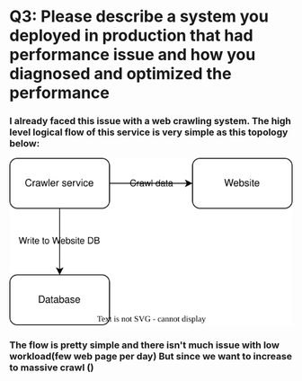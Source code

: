 # Q3: Please describe a system you deployed in production that had performance issue and how you diagnosed and optimized the performance

### I already faced this issue with a web crawling system. The high level logical flow of this service is very simple as this topology below:

![High level](img/Crawling_system.svg)

### The flow is pretty simple and there isn't much issue with low workload(few web page per day) But since we want to increase to massive crawl ()
